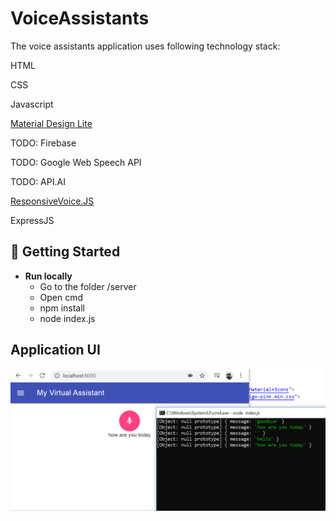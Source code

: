 # VoiceAssistants
The voice assistants application uses following technology stack: 

HTML

CSS

Javascript

[Material Design Lite](https://getmdl.io/components/index.html)

TODO: Firebase

TODO: Google Web Speech API

TODO: API.AI

[ResponsiveVoice.JS](https://responsivevoice.org/api/)

ExpressJS

## 🏃 Getting Started 
- **Run locally**
  - Go to the folder /server
  - Open cmd
  - npm install
  - node index.js
  
## Application UI
![alt text](https://github.com/nthanhtrung269/VoiceAssistants/blob/master/readme-images/01.PNG?raw=true)
